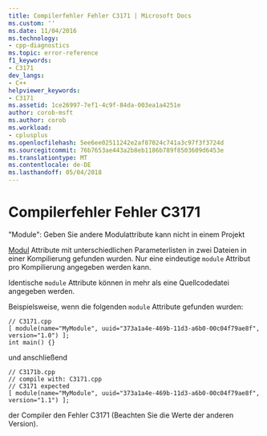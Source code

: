 ```yaml
---
title: Compilerfehler Fehler C3171 | Microsoft Docs
ms.custom: ''
ms.date: 11/04/2016
ms.technology:
- cpp-diagnostics
ms.topic: error-reference
f1_keywords:
- C3171
dev_langs:
- C++
helpviewer_keywords:
- C3171
ms.assetid: 1ce26997-7ef1-4c9f-84da-003ea1a4251e
author: corob-msft
ms.author: corob
ms.workload:
- cplusplus
ms.openlocfilehash: 5ee6ee02511242e2af87024c741a3c97f3f3724d
ms.sourcegitcommit: 76b7653ae443a2b8eb1186b789f8503609d6453e
ms.translationtype: MT
ms.contentlocale: de-DE
ms.lasthandoff: 05/04/2018
---
```

# <a name="compiler-error-c3171"></a>Compilerfehler Fehler C3171
"Module": Geben Sie andere Modulattribute kann nicht in einem Projekt  
  
 [Modul](../../windows/module-cpp.md) Attribute mit unterschiedlichen Parameterlisten in zwei Dateien in einer Kompilierung gefunden wurden. Nur eine eindeutige `module` Attribut pro Kompilierung angegeben werden kann.  
  
 Identische `module` Attribute können in mehr als eine Quellcodedatei angegeben werden.  
  
 Beispielsweise, wenn die folgenden `module` Attribute gefunden wurden:  
  
```  
// C3171.cpp  
[ module(name="MyModule", uuid="373a1a4e-469b-11d3-a6b0-00c04f79ae8f", version="1.0") ];  
int main() {}  
```  
  
 und anschließend  
  
```  
// C3171b.cpp  
// compile with: C3171.cpp  
// C3171 expected  
[ module(name="MyModule", uuid="373a1a4e-469b-11d3-a6b0-00c04f79ae8f", version="1.1") ];  
```  
  
 der Compiler den Fehler C3171 (Beachten Sie die Werte der anderen Version).